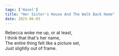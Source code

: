 ```yaml
---
tags: ['Hazel']
title: "Her Sister's House And The Walk Back Home"
date: 2023-06-03
---
```


Rebecca woke me up, or at least,  
I think that that's her name,  
The entire thing felt like a picture set,  
Just slightly out of frame.
